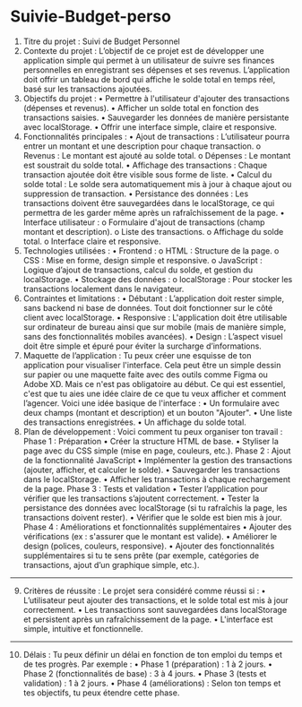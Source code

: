 # Suivie-Budget-perso

1. Titre du projet :
Suivi de Budget Personnel
2. Contexte du projet :
L’objectif de ce projet est de développer une application simple qui permet à un utilisateur de suivre ses finances personnelles en enregistrant ses dépenses et ses revenus. L’application doit offrir un tableau de bord qui affiche le solde total en temps réel, basé sur les transactions ajoutées.
3. Objectifs du projet :
•	Permettre à l'utilisateur d'ajouter des transactions (dépenses et revenus).
•	Afficher un solde total en fonction des transactions saisies.
•	Sauvegarder les données de manière persistante avec localStorage.
•	Offrir une interface simple, claire et responsive.
4. Fonctionnalités principales :
•	Ajout de transactions : L’utilisateur pourra entrer un montant et une description pour chaque transaction.
o	Revenus : Le montant est ajouté au solde total.
o	Dépenses : Le montant est soustrait du solde total.
•	Affichage des transactions : Chaque transaction ajoutée doit être visible sous forme de liste.
•	Calcul du solde total : Le solde sera automatiquement mis à jour à chaque ajout ou suppression de transaction.
•	Persistance des données : Les transactions doivent être sauvegardées dans le localStorage, ce qui permettra de les garder même après un rafraîchissement de la page.
•	Interface utilisateur :
o	Formulaire d'ajout de transactions (champ montant et description).
o	Liste des transactions.
o	Affichage du solde total.
o	Interface claire et responsive.
5. Technologies utilisées :
•	Frontend :
o	HTML : Structure de la page.
o	CSS : Mise en forme, design simple et responsive.
o	JavaScript : Logique d’ajout de transactions, calcul du solde, et gestion du localStorage.
•	Stockage des données :
o	localStorage : Pour stocker les transactions localement dans le navigateur.
6. Contraintes et limitations :
•	Débutant : L’application doit rester simple, sans backend ni base de données. Tout doit fonctionner sur le côté client avec localStorage.
•	Responsive : L'application doit être utilisable sur ordinateur de bureau ainsi que sur mobile (mais de manière simple, sans des fonctionnalités mobiles avancées).
•	Design : L’aspect visuel doit être simple et épuré pour éviter la surcharge d’informations.
7. Maquette de l’application :
Tu peux créer une esquisse de ton application pour visualiser l'interface. Cela peut être un simple dessin sur papier ou une maquette faite avec des outils comme Figma ou Adobe XD. Mais ce n'est pas obligatoire au début. Ce qui est essentiel, c'est que tu aies une idée claire de ce que tu veux afficher et comment l’agencer.
Voici une idée basique de l'interface :
•	Un formulaire avec deux champs (montant et description) et un bouton "Ajouter".
•	Une liste des transactions enregistrées.
•	Un affichage du solde total.
8. Plan de développement :
Voici comment tu peux organiser ton travail :
Phase 1 : Préparation
•	Créer la structure HTML de base.
•	Styliser la page avec du CSS simple (mise en page, couleurs, etc.).
Phase 2 : Ajout de la fonctionnalité JavaScript
•	Implémenter la gestion des transactions (ajouter, afficher, et calculer le solde).
•	Sauvegarder les transactions dans le localStorage.
•	Afficher les transactions à chaque rechargement de la page.
Phase 3 : Tests et validation
•	Tester l’application pour vérifier que les transactions s’ajoutent correctement.
•	Tester la persistance des données avec localStorage (si tu rafraîchis la page, les transactions doivent rester).
•	Vérifier que le solde est bien mis à jour.
Phase 4 : Améliorations et fonctionnalités supplémentaires
•	Ajouter des vérifications (ex : s'assurer que le montant est valide).
•	Améliorer le design (polices, couleurs, responsive).
•	Ajouter des fonctionnalités supplémentaires si tu te sens prête (par exemple, catégories de transactions, ajout d’un graphique simple, etc.).
________________________________________
9. Critères de réussite :
Le projet sera considéré comme réussi si :
•	L’utilisateur peut ajouter des transactions, et le solde total est mis à jour correctement.
•	Les transactions sont sauvegardées dans localStorage et persistent après un rafraîchissement de la page.
•	L'interface est simple, intuitive et fonctionnelle.
________________________________________
10. Délais :
Tu peux définir un délai en fonction de ton emploi du temps et de tes progrès. Par exemple :
•	Phase 1 (préparation) : 1 à 2 jours.
•	Phase 2 (fonctionnalités de base) : 3 à 4 jours.
•	Phase 3 (tests et validation) : 1 à 2 jours.
•	Phase 4 (améliorations) : Selon ton temps et tes objectifs, tu peux étendre cette phase.
